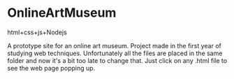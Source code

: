 # OnlineArtMuseum
html+css+js+Nodejs


A prototype site for an online art museum. 
Project made in the first year of studying web techniques.
Unfortunately all the files are placed in the same folder and now it's a bit too late to change that.
Just click on any .html file to see the web page popping up.

